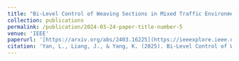 ```yaml
---
title: "Bi-Level Control of Weaving Sections in Mixed Traffic Environments with Connected and Automated Vehicles"
collection: publications
permalink: /publication/2024-03-24-paper-title-number-5
venue: 'IEEE'
paperurl: '[https://arxiv.org/abs/2403.16225](https://ieeexplore.ieee.org/abstract/document/11176177)'
citation: 'Yan, L., Liang, J., & Yang, K. (2025). Bi-Level Control of Weaving Sections in Mixed Traffic Environments With Connected and Automated Vehicles. IEEE Transactions on Intelligent Transportation Systems.'
---
```


